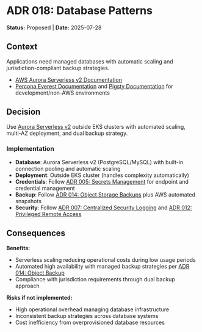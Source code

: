 # ADR 018: Database Patterns

**Status:** Proposed | **Date:** 2025-07-28

## Context

Applications need managed databases with automatic scaling and
jurisdiction-compliant backup strategies.

- [AWS Aurora Serverless v2
  Documentation](https://docs.aws.amazon.com/AmazonRDS/latest/AuroraUserGuide/aurora-serverless-v2.html)
- [Percona Everest Documentation](https://docs.percona.com/everest/) and
  [Pigsty Documentation](https://pigsty.io/) for development/non-AWS
  environments

## Decision

Use [Aurora Serverless
v2](https://docs.aws.amazon.com/AmazonRDS/latest/AuroraUserGuide/aurora-serverless-v2.html)
outside EKS clusters with automated scaling, multi-AZ deployment, and
dual backup strategy.

### Implementation

- **Database**: Aurora Serverless v2 (PostgreSQL/MySQL) with built-in
  connection pooling and automatic scaling
- **Deployment**: Outside EKS cluster (handles complexity automatically)
- **Credentials**: Follow [ADR 005: Secrets
  Management](../security/005-secrets-management.md) for endpoint and
  credential management
- **Backup**: Follow [ADR 014: Object Storage
  Backups](014-object-backup.md) plus AWS automated snapshots
- **Security**: Follow [ADR 007: Centralized Security
  Logging](007-logging.md) and [ADR 012: Privileged Remote
  Access](../security/012-privileged-remote-access.md)

## Consequences

**Benefits:**

- Serverless scaling reducing operational costs during low usage periods
- Automated high availability with managed backup strategies per [ADR 014: Object Backup](014-object-backup.md)
- Compliance with jurisdiction requirements through dual backup approach

**Risks if not implemented:**

- High operational overhead managing database infrastructure
- Inconsistent backup strategies across database systems
- Cost inefficiency from overprovisioned database resources
